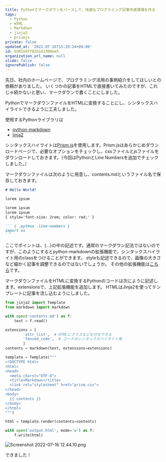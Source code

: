 ```yaml
---
title: Pythonでマークダウンをパースして、快適なプログラミング記事作成環境を作る
tags:
  - Python
  - HTML
  - Markdown
  - jinja2
  - prismjs
private: false
updated_at: '2022-07-16T15:20:34+09:00'
id: bd01e8ff82b1d1300ee5
organization_url_name: null
slide: false
ignorePublish: false
---
```

先日、社内のホームページで、プログラミング活用の事例紹介をしてほしいとの依頼がありました。
いくつかの記事をHTMLで直接書いてみたのですが、これじゃ続かないと思い、マークダウンで書くことにしました。

PythonでマークダウンファイルをHTMLに変換することにし、シンタックスハイライトできるように工夫しました。

使用するPythonライブラリは

* [python-markdown](https://python-markdown.github.io/)
* [jinja2](https://jinja.palletsprojects.com/en/3.1.x/)

シンタックスハイライトは[Prism.js](https://prismjs.com/index.html)を使用します。Prism.jsはあらかじめダウンロードページで、必要なオプションをチェックし、cssファイルとjsファイルをダウンロードしておきます。（今回はPythonとLine Numbersを追加でチェックしました。）

マークダウンファイルは次のように用意し、contents.mdというファイル名で保存しておきます。

````markdown
# Hello World!

lorem ipsum

lorem ipsum
lorem ipsum
{ style='font-size: 2rem; color: red;' }

``` { .python .line-numbers }
import os
```
````

ここでポイントは、{...}の中の記述です。通常のマークダウン記法ではないのですが、このようにするとpython-markdownの拡張機能で、シンタックスハイライト用のclassをつけることができます。
styleも記述できるので、画像の大きさなど細かく記事を調整できるのではないでしょうか。
その他の拡張機能は[こちら](https://python-markdown.github.io/extensions/extra/)です。

マークダウンファイルをHTMLに変換するPythonのコードは次にように記述します。extensionsで、上記拡張機能を追加します。
HTMLはJinja2を使ってテンプレートに記事を流し込むようにしました。

```python
from jinja2 import Template
from markdown import markdown

with open('contents.md') as f:
    text = f.read()

extensions = [
        'attr_list',  # HTMLにクラスなどを付与できる
        'fenced_code',  # コードのシンタックスハイライト用
        ]
contents = markdown(text, extensions=extensions)

template = Template("""
<!DOCTYPE html>
<html>
<head>
  <meta charst="UTF-8">
  <title>Markdown</title>
  <link rel="stylesheet" href="prism.css">
</head>
<body>
  {{ contents }}
</body>
</html>
""")

html = template.render(contents=contents)

with open('output.html', mode='w') as f:
    f.write(html)
```

![Screenshot 2022-07-16 12.44.10.png](https://qiita-image-store.s3.ap-northeast-1.amazonaws.com/0/2591762/cae1826e-a578-b53b-1125-a53fddb6d259.png)

できました！
